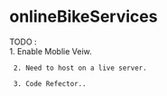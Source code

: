# onlineBikeServices

TODO :  
     1. Enable Moblie Veiw.
     
     2. Need to host on a live server.
     
     3. Code Refector.. 
     
